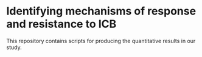 # Identifying mechanisms of response and resistance to ICB
This repository contains scripts for producing the quantitative results in our study.
